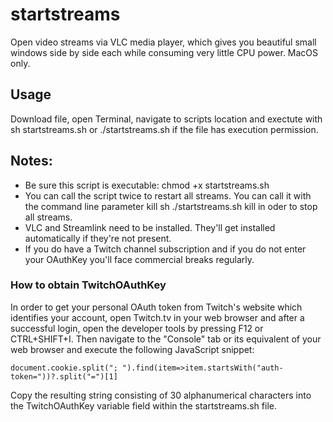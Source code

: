 # startstreams
Open video streams via VLC media player, which gives you beautiful small windows side by side each while consuming very little CPU power.
MacOS only.


## Usage 
Download file, open Terminal, navigate to scripts location and exectute with sh startstreams.sh or ./startstreams.sh if the file has execution permission.

## Notes: 
- Be sure this script is executable: chmod +x startstreams.sh
- You can call the script twice to restart all streams. You can call it with the command line parameter kill sh ./startstreams.sh kill in oder to stop all streams.
- VLC and Streamlink need to be installed. They'll get installed automatically if they're not present.
- If you do have a Twitch channel subscription and if you do not enter your OAuthKey you'll face commercial breaks regularly.

### How to obtain TwitchOAuthKey 
In order to get your personal OAuth token from Twitch's website which identifies your account, open Twitch.tv in your web browser and after a successful login, open the developer tools by pressing F12 or CTRL+SHIFT+I. Then navigate to the "Console" tab or its equivalent of your web browser and execute the following JavaScript snippet:

`document.cookie.split("; ").find(item=>item.startsWith("auth-token="))?.split("=")[1]`

Copy the resulting string consisting of 30 alphanumerical characters into the TwitchOAuthKey variable field within the startstreams.sh file.

